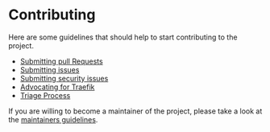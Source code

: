 # Contributing

Here are some guidelines that should help to start contributing to the project.

- [Submitting pull Requests](https://doc.traefik.io/traefik/contributing/submitting-pull-requests/)
- [Submitting issues](https://doc.traefik.io/traefik/contributing/submitting-issues/)
- [Submitting security issues](https://doc.traefik.io/traefik/contributing/submitting-security-issues/)
- [Advocating for Traefik](https://doc.traefik.io/traefik/contributing/advocating/)
- [Triage Process](https://github.com/traefik/contributors-guide/blob/master/issue_triage.md)

If you are willing to become a maintainer of the project, please take a look at the [maintainers guidelines](docs/content/contributing/maintainers-guidelines.md).
